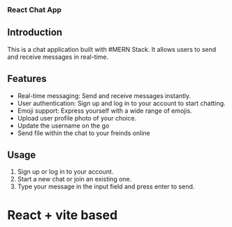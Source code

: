### React Chat App

## Introduction
This is a chat application built with #MERN Stack. It allows users to send and receive messages in real-time. 

## Features
- Real-time messaging: Send and receive messages instantly.
- User authentication: Sign up and log in to your account to start chatting.
- Emoji support: Express yourself with a wide range of emojis.
- Upload user profile photo of your choice. 
- Update the username on the go 
- Send file within the chat to your freinds online

## Usage
1. Sign up or log in to your account.
2. Start a new chat or join an existing one.
3. Type your message in the input field and press enter to send.

# React + vite based  